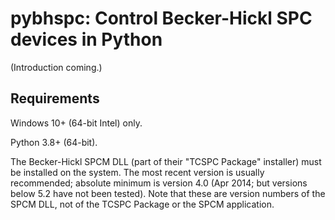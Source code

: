 <!--
This file is part of pybhspc
Copyright 2024 Board of Regents of the University of Wisconsin System
SPDX-License-Identifier: MIT
-->

# pybhspc: Control Becker-Hickl SPC devices in Python

(Introduction coming.)

## Requirements

Windows 10+ (64-bit Intel) only.

Python 3.8+ (64-bit).

The Becker-Hickl SPCM DLL (part of their "TCSPC Package" installer) must be
installed on the system. The most recent version is usually recommended;
absolute minimum is version 4.0 (Apr 2014; but versions below 5.2 have not been
tested). Note that these are version numbers of the SPCM DLL, not of the TCSPC
Package or the SPCM application.
